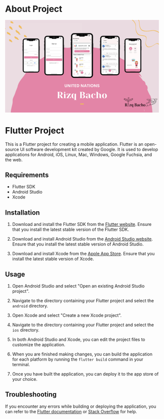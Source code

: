 # About Project
[![Watch the video](assets/Vector/Thumbnail.png)](https://youtu.be/46ffUo0EiQk)

# Flutter Project

This is a Flutter project for creating a mobile application. Flutter is an open-source UI software development kit created by Google. It is used to develop applications for Android, iOS, Linux, Mac, Windows, Google Fuchsia, and the web.

## Requirements

- Flutter SDK
- Android Studio
- Xcode

## Installation

1. Download and install the Flutter SDK from the [Flutter website](https://flutter.dev/). Ensure that you install the latest stable version of the Flutter SDK.

2. Download and install Android Studio from the [Android Studio website](https://developer.android.com/studio). Ensure that you install the latest stable version of Android Studio.

3. Download and install Xcode from the [Apple App Store](https://apps.apple.com/us/app/xcode/id497799835). Ensure that you install the latest stable version of Xcode.

## Usage

1. Open Android Studio and select "Open an existing Android Studio project".

2. Navigate to the directory containing your Flutter project and select the `android` directory.

3. Open Xcode and select "Create a new Xcode project".

4. Navigate to the directory containing your Flutter project and select the `ios` directory.

5. In both Android Studio and Xcode, you can edit the project files to customize the application.

6. When you are finished making changes, you can build the application for each platform by running the `flutter build` command in your terminal.

7. Once you have built the application, you can deploy it to the app store of your choice.

## Troubleshooting

If you encounter any errors while building or deploying the application, you can refer to the [Flutter documentation](https://flutter.dev/docs) or [Stack Overflow](https://stackoverflow.com/) for help.

